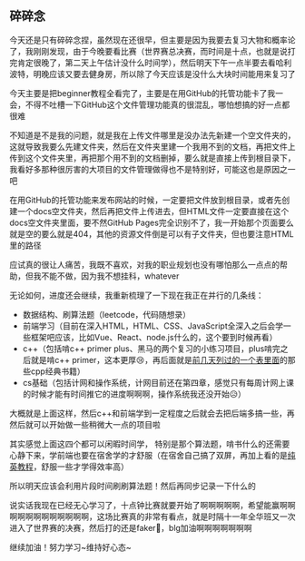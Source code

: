 ## 碎碎念
今天还是只有碎碎念捏，虽然现在还很早，但主要是因为我要去复习大物和概率论了，我刚刚发现，由于今晚要看比赛（世界赛总决赛，而时间是十点，也就是说打完肯定很晚了，第二天上午估计没什么时间学），然后明天下午一点半要去看哈利波特，明晚应该又要去健身房，所以除了今天应该是没什么大块时间能用来复习了

今天主要是把beginner教程全看完了，主要是在用GitHub的托管功能卡了我一会，不得不吐槽一下GitHub这个文件管理功能真的很混乱，哪怕想搞的好一点都很难

不知道是不是我的问题，就是我在上传文件哪里是没办法先新建一个空文件夹的，这就导致我要么先建文件夹，然后在文件夹里建一个我用不到的文档，再把文件上传到这个文件夹里，再把那个用不到的文档删掉，要么就是直接上传到根目录下，我看好多那种很厉害的大项目的文件管理做得也不是特别好，可能这也是原因之一吧

在用GitHub的托管功能来发布网站的时候，一定要把文件放到根目录，或者先创建一个docs空文件夹，然后再把文件上传进去，但HTML文件一定要直接在这个docs空文件夹里面，要不然GitHub Pages完全识别不了，我一开始那个页面要么就是空的要么就是404，其他的资源文件倒是可以有子文件夹，但也要注意HTML里的路径

应试真的很让人痛苦，我既不喜欢，对我的职业规划也没有哪怕那么一点点的帮助，但我不能不做，因为我不想挂科，whatever

无论如何，进度还会继续，我重新梳理了一下现在我正在并行的几条线：
- 数据结构、刷算法题（leetcode，代码随想录）
- 前端学习（目前在深入HTML，HTML、CSS、JavaScript全深入之后会学一些框架吧应该，比如Vue、React、node.js什么的，这个要到时候再看）
- c++（包括啃c++ primer plus、黑马的两个复习的小练习项目，plus啃完之后就是啃c++ primer，这本更厚😢，再后面就是[前几天列过的一个表里面](https://github.com/EthanQC/My-LearningHub-StudyJourney-with-cpp/blob/d60a3c4ecc2d354290d403302cdbc34f3f82c741/2024.10.28/learning%20record.md)的那些cpp经典书籍）
- cs基础（包括计网和操作系统，计网目前还在第四章，感觉只有每周计网上课的时候才能有时间推它的进度啊啊啊，操作系统我还没开始😥）

大概就是上面这样，然后c++和前端学到一定程度之后就会去把后端多搞一些，再然后就可以开始做一些稍微大一点的项目啦

其实感觉上面这四个都可以闲暇时间学， 特别是那个算法题，啃书什么的还需要心静下来，学前端也要在宿舍学的才舒服（在宿舍自己搞了双屏，再加上看的是[纯英教程](https://developer.mozilla.org/en-US/docs/Learn/HTML/Introduction_to_HTML)，舒服一些才学得效率高）

所以明天应该会利用片段时间刷刷算法题！然后再同步记录一下什么的

说实话我现在已经无心学习了，十点钟比赛就要开始了啊啊啊啊啊，希望能赢啊啊啊啊啊啊啊啊啊啊啊啊，这场比赛真的非常有看点，就是时隔十一年全华班又一次进入了世界赛的决赛，然后打的还是faker🤣，blg加油啊啊啊啊啊啊啊

继续加油！努力学习~维持好心态~
